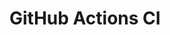 # GitHub Actions CI










































































































































































































































































































































































































































































































































































































































































































































































































































































































































































































































































































































































































































































































































































































































































































































































































































































































































































































































































































































































































































































































































































































































